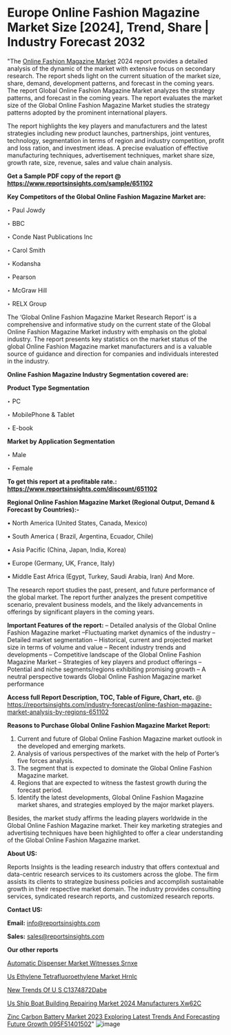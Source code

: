 # Europe Online Fashion Magazine Market Size [2024], Trend, Share | Industry Forecast 2032

"The <a href=https://www.reportsinsights.com/sample/651102>Online Fashion Magazine Market</a> 2024 report provides a detailed analysis of the dynamic of the market with extensive focus on secondary research. The report sheds light on the current situation of the market size, share, demand, development patterns, and forecast in the coming years. The report Global Online Fashion Magazine Market analyzes the strategy patterns, and forecast in the coming years. The report evaluates the market size of the Global Online Fashion Magazine Market studies the strategy patterns adopted by the prominent international players.

The report highlights the key players and manufacturers and the latest strategies including new product launches, partnerships, joint ventures, technology, segmentation in terms of region and industry competition, profit and loss ration, and investment ideas. A precise evaluation of effective manufacturing techniques, advertisement techniques, market share size, growth rate, size, revenue, sales and value chain analysis.

<strong>Get a Sample PDF copy of the report @ <a href=https://www.reportsinsights.com/sample/651102 style=color:#0000ff;>https://www.reportsinsights.com/sample/651102</a></strong>

<strong>Key Competitors of the Global Online Fashion Magazine Market are:</strong>

‣ Paul Jowdy

‣ BBC

‣ Conde Nast Publications Inc

‣ Carol Smith

‣ Kodansha

‣ Pearson

‣ McGraw Hill

‣ RELX Group

The ‘Global Online Fashion Magazine Market Research Report’ is a comprehensive and informative study on the current state of the Global Online Fashion Magazine Market industry with emphasis on the global industry. The report presents key statistics on the market status of the global Online Fashion Magazine market manufacturers and is a valuable source of guidance and direction for companies and individuals interested in the industry.

<strong>Online Fashion Magazine Industry Segmentation covered are:</strong>

<strong>Product Type Segmentation</strong>

‣ PC

‣ MobilePhone & Tablet

‣ E-book

<strong>Market by Application Segmentation</strong>

‣ Male

‣ Female

<strong>To get this report at a profitable rate.: <a href=https://www.reportsinsights.com/discount/651102 style=color:#0000ff;>https://www.reportsinsights.com/discount/651102</a></strong>

<strong>Regional Online Fashion Magazine Market (Regional Output, Demand &amp; Forecast by Countries):-</strong>

• North America (United States, Canada, Mexico)

• South America ( Brazil, Argentina, Ecuador, Chile)

• Asia Pacific (China, Japan, India, Korea)

• Europe (Germany, UK, France, Italy)

• Middle East Africa (Egypt, Turkey, Saudi Arabia, Iran) And More.

The research report studies the past, present, and future performance of the global market. The report further analyzes the present competitive scenario, prevalent business models, and the likely advancements in offerings by significant players in the coming years.

<strong>Important Features of the report:</strong>
– Detailed analysis of the Global Online Fashion Magazine market
–Fluctuating market dynamics of the industry
–Detailed market segmentation
– Historical, current and projected market size in terms of volume and value
– Recent industry trends and developments
– Competitive landscape of the Global Online Fashion Magazine Market
– Strategies of key players and product offerings
– Potential and niche segments/regions exhibiting promising growth
– A neutral perspective towards Global Online Fashion Magazine market performance

<strong>Access full Report Description, TOC, Table of Figure, Chart, etc. </strong>@   <a href=https://reportsinsights.com/industry-forecast/online-fashion-magazine-market-analysis-by-regions-651102 style=color:#0000ff;>https://reportsinsights.com/industry-forecast/online-fashion-magazine-market-analysis-by-regions-651102</a>

<strong>Reasons to Purchase Global Online Fashion Magazine Market Report:</strong>
1. Current and future of Global Online Fashion Magazine market outlook in the developed and emerging markets.
2. Analysis of various perspectives of the market with the help of Porter’s five forces analysis.
3. The segment that is expected to dominate the Global Online Fashion Magazine market.
4. Regions that are expected to witness the fastest growth during the forecast period.
5. Identify the latest developments, Global Online Fashion Magazine market shares, and strategies employed by the major market players.

Besides, the market study affirms the leading players worldwide in the Global Online Fashion Magazine market. Their key marketing strategies and advertising techniques have been highlighted to offer a clear understanding of the Global Online Fashion Magazine market.

<strong><strong>About US</strong>:</strong>

Reports Insights is the leading research industry that offers contextual and data-centric research services to its customers across the globe. The firm assists its clients to strategize business policies and accomplish sustainable growth in their respective market domain. The industry provides consulting services, syndicated research reports, and customized research reports.

<strong>Contact US:</strong>

<p class=><b>Email:</b> <a href=mailto:info@reportsinsights.com>info@reportsinsights.com</a></p>
<p class=><b>Sales:</b> <a href=mailto:sales@reportsinsights.com>sales@reportsinsights.com</a></p>

<strong>Our other reports</strong>

<a href=https://www.linkedin.com/pulse/automatic-dispenser-market-witnesses-srnxe/>Automatic Dispenser Market Witnesses Srnxe</a>

<a href=https://www.linkedin.com/pulse/us-ethylene-tetrafluoroethylene-market-hrnlc/>Us Ethylene Tetrafluoroethylene Market Hrnlc</a>

<a href=https://medium.com/@patelamau/new-trends-of-u-s-c1374872dabe>New Trends Of U S C1374872Dabe</a>

<a href=https://www.linkedin.com/pulse/us-ship-boat-building-repairing-market-2024-manufacturers-xw62c/>Us Ship Boat Building Repairing Market 2024 Manufacturers Xw62C</a>

<a href=https://medium.com/@sakshideshmukh994/zinc-carbon-battery-market-2023-exploring-latest-trends-and-forecasting-future-growth-095f51401502>Zinc Carbon Battery Market 2023 Exploring Latest Trends And Forecasting Future Growth 095F51401502</a>"
![image](https://github.com/aanak123/RIMarketer1/assets/158471119/3435edf3-5bb4-4d2a-82c3-509b666813f6)
